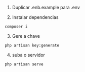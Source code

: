1. Duplicar .enb.example para .env

2. Instalar dependencias
```
composer i
```

3. Gere a chave
```
php artisan key:generate
```

4. suba o servidor
```
php artisan serve
```
